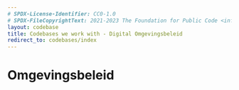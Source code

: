 ```yaml
---
# SPDX-License-Identifier: CC0-1.0
# SPDX-FileCopyrightText: 2021-2023 The Foundation for Public Code <info@publiccode.net>
layout: codebase
title: Codebases we work with - Digital Omgevingsbeleid
redirect_to: codebases/index
---
```


# Omgevingsbeleid
